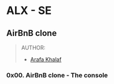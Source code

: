 # ALX - SE
##  AirBnB clone

 > AUTHOR:
 > - [Arafa Khalaf](https://github.com/34R4F4)

###  0x00. AirBnB clone - The console 

